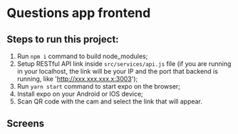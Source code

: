 # Questions app frontend

## Steps to run this project:

1. Run `npm i` command to build node_modules;
2. Setup RESTful API link inside `src/services/api.js` file (if you are running in your localhost, the link will be your IP and the port that backend is running, like 'http://xxx.xxx.xxx.x:3003');
3. Run `yarn start` command to start expo on the browser;
4. Install expo on your Android or IOS device;
5. Scan QR code with the cam and select the link that will appear.

## Screens
